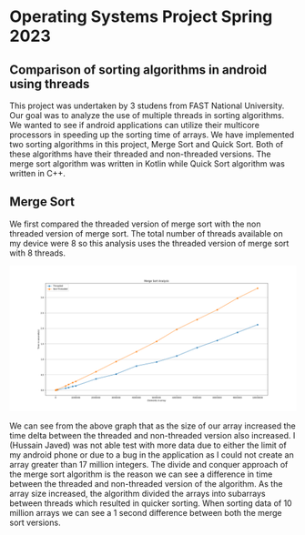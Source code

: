 # Operating Systems Project Spring 2023
## Comparison of sorting algorithms in android using threads

This project was undertaken by 3 studens from FAST National University. Our goal was to analyze the use of multiple threads in sorting algorithms. We wanted to see if android applications can utilize their multicore processors in speeding up the sorting time of arrays. We have implemented two sorting algorithms in this project, Merge Sort and Quick Sort. Both of these algorithms have their threaded and non-threaded versions. The merge sort algorithm was written in Kotlin while Quick Sort algorithm was written in C++.

## Merge Sort

We first compared the threaded version of merge sort with the non threaded version of merge sort. The total number of threads available on my device were 8 so this analysis uses the threaded version of merge sort with 8 threads.

![merge_sort_graph](images/merge_sort_analysis.png)

We can see from the above graph that as the size of our array increased the time delta between the threaded and non-threaded version also increased. I (Hussain Javed) was not able test with more data due to either the limit of my android phone or due to a bug in the application as I could not create an array greater than 17 million integers. The divide and conquer approach of the merge sort algorithm is the reason we can see a difference in time between the threaded and non-threaded version of the algorithm. As the array size increased, the algorithm divided the arrays into subarrays between threads which resulted in quicker sorting. When sorting data of 10 million arrays we can see a 1 second difference between both the merge sort versions.
